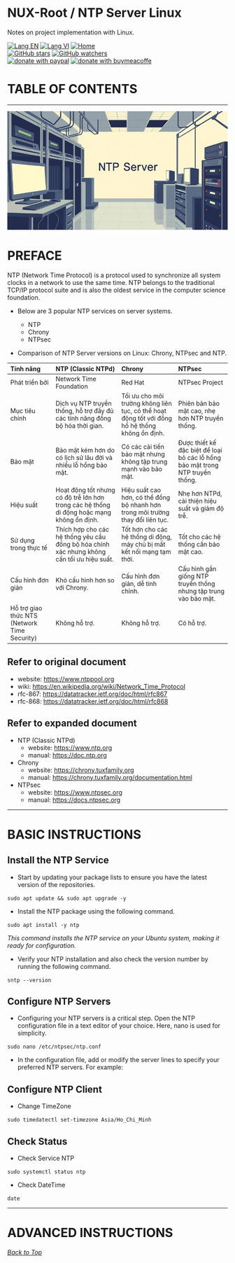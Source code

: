 # NUX-Root / NTP Server Linux
Notes on project implementation with Linux.

[![Lang EN](https://img.shields.io/badge/lang-en-green)](NtpSvr-CLi.md)
[![Lang VI](https://img.shields.io/badge/lang-vi-yellow)](NtpSvr-CLi.vi.md)
[![Home](https://img.shields.io/badge/Main-blue)](../README.md)<br/>
[![GitHub stars](https://img.shields.io/github/stars/quachdoduy/NUX-Root?logo=GitHub&style=flat&color=red)](https://github.com/quachdoduy/NUX-Root/stargazers)
[![GitHub watchers](https://img.shields.io/github/watchers/quachdoduy/NUX-Root?logo=GitHub&style=flat&color=blue)](https://github.com/quachdoduy/NUX-Root/watchers)<br/>
[![donate with paypal](https://img.shields.io/badge/Like_it%3F-Donate!-green?logo=githubsponsors&logoColor=orange&style=flat)](https://paypal.me/quachdoduy)
[![donate with buymeacoffe](https://img.shields.io/badge/Like_it%3F-Donate!-blue?logo=githubsponsors&logoColor=orange&style=flat)](https://buymeacoffee.com/quachdoduy)

# TABLE OF CONTENTS

---

<img alt="Keep Alived" src="../assets/images/NtpSvr-CLi.png">

# PREFACE
NTP (Network Time Protocol) is a protocol used to synchronize all system clocks in a network to use the same time. 
NTP belongs to the traditional TCP/IP protocol suite and is also the oldest service in the computer science foundation.

- Below are 3 popular NTP services on server systems.
    * NTP
    * Chrony
    * NTPsec

- Comparison of NTP Server versions on Linux: Chrony, NTPsec and NTP.

| **Tính năng** | **NTP (Classic NTPd)** | **Chrony** | **NTPsec** |
|:---|:---|:---|:---|
| Phát triển bởi | Network Time Foundation | Red Hat | NTPsec Project |
| Mục tiêu chính | Dịch vụ NTP truyền thống, hỗ trợ đầy đủ các tính năng đồng bộ hóa thời gian. | Tối ưu cho môi trường không liên tục, có thể hoạt động tốt với đồng hồ hệ thống không ổn định. | Phiên bản bảo mật cao, nhẹ hơn NTP truyền thống. |
| Bảo mật | Bảo mật kém hơn do có lịch sử lâu đời và nhiều lỗ hổng bảo mật. | Có các cải tiến bảo mật nhưng không tập trung mạnh vào bảo mật. | Được thiết kế đặc biệt để loại bỏ các lỗ hổng bảo mật trong NTP truyền thống. |
| Hiệu suất | Hoạt động tốt nhưng có độ trễ lớn hơn trong các hệ thống di động hoặc mạng không ổn định. | Hiệu suất cao hơn, có thể đồng bộ nhanh hơn trong môi trường thay đổi liên tục. | Nhẹ hơn NTPd, cải thiện hiệu suất và giảm độ trễ. |
| Sử dụng trong thực tế | Thích hợp cho các hệ thống yêu cầu đồng bộ hóa chính xác nhưng không cần tối ưu hiệu suất. | Tốt hơn cho các hệ thống di động, máy chủ bị mất kết nối mạng tạm thời. | Tốt cho các hệ thống cần bảo mật cao. |
| Cấu hình đơn giản | Khó cấu hình hơn so với Chrony. | Cấu hình đơn giản, dễ tinh chỉnh. | Cấu hình gần giống NTP truyền thống nhưng tập trung vào bảo mật. |
| Hỗ trợ giao thức NTS (Network Time Security) | Không hỗ trợ. | Không hỗ trợ. | Có hỗ trợ. |

## Refer to original document
- website: https://www.ntppool.org
- wiki: https://en.wikipedia.org/wiki/Network_Time_Protocol
- rfc-867: https://datatracker.ietf.org/doc/html/rfc867
- rfc-868: https://datatracker.ietf.org/doc/html/rfc868

## Refer to expanded document
- NTP (Classic NTPd)
    * website: https://www.ntp.org
    * manual:  https://doc.ntp.org
- Chrony
    * website: https://chrony.tuxfamily.org
    * manual:  https://chrony.tuxfamily.org/documentation.html
- NTPsec
    * website: https://www.ntpsec.org
    * manual:  https://docs.ntpsec.org

---

# BASIC INSTRUCTIONS
## Install the NTP Service
- Start by updating your package lists to ensure you have the latest version of the repositories.
```
sudo apt update && sudo apt upgrade -y
```
- Install the NTP package using the following command.
```
sudo apt install -y ntp
```
*This command installs the NTP service on your Ubuntu system, making it ready for configuration.*

- Verify your NTP installation and also check the version number by running the following command.
```
sntp --version
```

## Configure NTP Servers
- Configuring your NTP servers is a critical step. Open the NTP configuration file in a text editor of your choice. Here, nano is used for simplicity.
```
sudo nano /etc/ntpsec/ntp.conf
```
- In the configuration file, add or modify the server lines to specify your preferred NTP servers. For example:

## Configure NTP Client
- Change TimeZone
```
sudo timedatectl set-timezone Asia/Ho_Chi_Minh
```

## Check Status
- Check Service NTP
```
sudo systemctl status ntp
```
- Check DateTime
```
date
```


---

# ADVANCED INSTRUCTIONS

*[Back to Top](#nux-root--ntp-server-linux)*